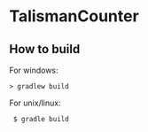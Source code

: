 # TalismanCounter

## How to build
For windows:

``> gradlew build``

For unix/linux:

`` $ gradle build``

